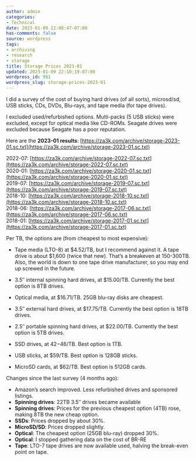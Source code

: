 ```yaml
---
author: admin
categories:
- Technical
date: 2023-01-09 22:08:47-07:00
has-comments: false
source: wordpress
tags:
- archiving
- research
- storage
title: Storage Prices 2023-01
updated: 2023-01-09 22:10:19-07:00
wordpress_id: 981
wordpress_slug: storage-prices-2023-01
---
```

I did a survey of the cost of buying hard drives (of all sorts), microsd/sd, USB sticks, CDs, DVDs, Blu-rays, and tape media (for tape drives).

I excluded used/refurbished options. Multi-packs (5 USB sticks) were excluded, except for optical media like CD-ROMs. Seagate drives were excluded because Seagate has a poor reputation.

Here are the **2023-01 results**: [https://za3k.com/archive/storage-2023-01.sc.txt](https://za3k.com/archive/storage-2023-01.sc.txt)

2022-07: [https://za3k.com/archive/storage-2022-07.sc.txt](https://za3k.com/archive/storage-2022-07.sc.txt)  
2020-01: [https://za3k.com/archive/storage-2020-01.sc.txt](https://za3k.com/archive/storage-2020-01.sc.txt)  
2019-07: [https://za3k.com/archive/storage-2019-07.sc.txt](https://za3k.com/archive/storage-2019-07.sc.txt)  
2018-10: [https://za3k.com/archive/storage-2018-10.sc.txt](https://za3k.com/archive/storage-2018-10.sc.txt)  
2018-06: [https://za3k.com/archive/storage-2017-06.sc.txt](https://za3k.com/archive/storage-2017-06.sc.txt)  
2018-01: [https://za3k.com/archive/storage-2017-01.sc.txt](https://za3k.com/archive/storage-2017-01.sc.txt)

Per TB, the options are (from cheapest to most expensive):

-   Tape media (LTO-8) at $4.52/TB, but I recommend against it. A tape drive is about $1,600 (twice that new). That’s a breakeven at 150-300TB. Also, the world is down to one tape drive manufacturer, so you may end up screwed in the future.
-   3.5″ internal spinning hard drives, at $15.00/TB. Currently the best option is 8TB drives.
-   Optical media, at $16.71/TB. 25GB blu-ray disks are cheapest.
-   3.5″ external hard drives, at $17.75/TB. Currently the best option is 18TB drives.
-   2.5″ portable spinning hard drives, at $22.00/TB. Currently the best option is 5TB drives.

-   SSD drives, at $42-$46/TB. Best option is 1TB.
-   USB sticks, at $59/TB. Best option is 128GB sticks.
-   MicroSD cards, at $62/TB. Best option is 512GB cards.

Changes since the last survey (4 months ago):

-   Amazon’s search improved. Less refurbished drives and sponsored listings.
-   **Spinning drives**: 22TB 3.5″ drives became available
-   **Spinning drives**: Prices for the previous cheapest option (4TB) rose, making 8TB the new cheap option.
-   **SSDs**: Prices dropped by about 30%.
-   **MicroSD/SD**: Prices dropped slightly.
-   **Optical**: The cheapest option (25GB blu-ray) dropped 30%.
-   **Optical**: I stopped gathering data on the cost of BR-RE
-   **Tape**: LTO-7 tape drives are now available used, halving the break-even point on tape.
